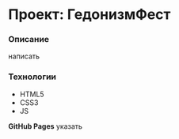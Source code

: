 # Проект: ГедонизмФест

### Описание
написать

### Технологии
* HTML5
* CSS3
* JS

**GitHub Pages**
указать

